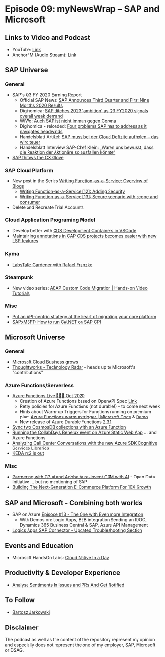 # Episode 09: myNewsWrap – SAP and Microsoft

## Links to Video and Podcast
* YouTube: [Link](https://youtu.be/Vm4Rk_a6Nks) 
* AnchorFM (Audio Stream): [Link](https://anchor.fm/christian-lechner/episodes/myNewsWrap--SAP-and-Microsoft-Episode-09-elpr72) 

## SAP Universe

### General
* SAP's Q3 FY 2020 Earning Report
    * Official SAP News: [SAP Announces Third Quarter and First Nine Months 2020 Results](https://news.sap.com/2020/10/sap-announces-third-quarter-and-first-nine-months-2020-results/)
    * Diginomica: [SAP ditches 2023 'ambition' as Q3 FY2020 signals overall weak demand](https://diginomica.com/sap-ditches-2023-ambition-q3-fy2020-signals-overall-weak-demand)
    * WiWo: [Auch SAP ist nicht immun gegen Corona](https://www.wiwo.de/unternehmen/it/walldorfer-softwarekonzern-auch-sap-ist-nicht-immun-gegen-corona/26307900.html)
    * Diginomica - reloaded: [Four problems SAP has to address as it navigates headwinds](https://diginomica.com/four-problems-sap-has-address-it-navigates-headwinds)
    * Handelsblatt Artikel: [SAP muss bei der Cloud Defizite aufholen – das wird teuer](https://app.handelsblatt.com/technik/it-tk/analyse-sap-muss-bei-der-cloud-defizite-aufholen-das-wird-teuer/26309730.html?share=twitter&ticket=ST-552162-Lfntzt5kpFH7d5dtt0UI-ap4)
    * Handelsblatt Interview [SAP-Chef Klein: „Waren uns bewusst, dass die Reaktion der Aktionäre so ausfallen könnte“](https://www.handelsblatt.com/technik/it-internet/interview-sap-chef-klein-waren-uns-bewusst-dass-die-reaktion-der-aktionaere-so-ausfallen-koennte/26308968.html?social=ln-hb_hk-ph-ne-or-&ticket=ST-552149-xzpzfplyRiekBhkfBFgC-ap4)
* [SAP throws the CX Glove](https://customerthink.com/sap-throws-the-cx-glove/)

### SAP Cloud Platform
* New post in the Series [Writing Function-as-a-Service: Overview of Blogs](https://blogs.sap.com/2020/06/17/writing-functions-as-a-service-overview-of-blogs/)
    * [Writing Function-as-a-Service [12]: Adding Security](https://blogs.sap.com/2020/10/29/writing-function-as-a-service-12-adding-security/)
    * [Writing Function-as-a-Service [13]: Secure scenario with scope and consumer](https://blogs.sap.com/2020/10/29/writing-function-as-a-service-13-secure-scenario-with-scope-and-consumer/)
* [Delete and Recreate Trial Accounts](https://blogs.sap.com/2020/10/23/how-to-delete-and-recreate-your-sap-cloud-platform-trial-account/)


### Cloud Application Programing Model
* Develop better with [CDS Development Containers in VSCode](https://blogs.sap.com/2020/10/26/create-a-development-container-for-cds-in-visual-studio-code/)
* [Maintaining annotations in CAP CDS projects becomes easier  with new LSP features ](https://blogs.sap.com/2020/10/14/maintaining-annotations-in-cap-cds-projects-becomes-easier-with-new-lsp-features/)

### Kyma
* [LabsTalk: Gardener with Rafael Franzke](https://blogs.sap.com/2020/10/29/labstalk-gardener-with-rafael-franzke/)

### Steampunk
* New video series: [ABAP Custom Code Migration | Hands-on Video Tutorials](https://blogs.sap.com/2020/10/20/abap-custom-code-migration-hands-on-video-tutorials/)

### Misc
* [Put an API-centric strategy at the heart of migrating your core platform](https://diginomica.com/api-centric-strategy-migrating-core-platform)
* [SAPxMSFT: How to run C#.NET on SAP CPI](https://blogs.sap.com/2020/10/25/sapxmsft-how-to-run-c.net-on-sap-cpi/)

## Microsoft Universe

### General
* [Microsoft Cloud Business grows](https://t3n.de/news/cloud-geschaeft-microsoft-gewinn-1331454/)
* [Thoughtworks - Technology Radar](https://www.thoughtworks.com/radar) - heads up to Microsoft's "contributions"

### Azure Functions/Serverless
* [Azure Functions Live 👻🎃🦇 Oct 2020](https://youtu.be/kYgfaMQJkxI)
    * Creation of Azure Functions based on OpenAPI Spec [Link](https://azure.microsoft.com/en-us/updates/generate-a-new-function-app-from-an-openapi-specification/)
    * Retry policies for Azure Functions (not durable!) - to come next week
    * Hints about Warm-up Triggers for Functions running on premium plan: [Azure Functions warmup trigger | Microsoft Docs](https://docs.microsoft.com/en-us/azure/azure-functions/functions-bindings-warmup)  & [Demo](https://youtu.be/kYgfaMQJkxI?t=777)
    * New release of Azure Durable Functions [2.3.1](https://github.com/Azure/azure-functions-durable-extension/releases) 
* [Sync two CosmosDB collections with an Azure Function](https://markusmeyer.hashnode.dev/sync-two-cosmosdb-collections-with-an-azure-function)
* [Running the CollabDays Benelux event on Azure Static Web App](https://www.eliostruyf.com/recap-of-collab-days-benelux-running-an-event-on-azure-static-web-app/) ... and Azure Functions
* [Analyzing Call Center Conversations with the new Azure SDK Cognitive Services Libraries](https://devblogs.microsoft.com/azure-sdk/visualizing-customer-sentiment/)
* [KEDA rc2 is out](https://github.com/kedacore/keda/releases/tag/v2.0.0-rc2)

### Misc
* [Partnering with C3.ai and Adobe to re-invent CRM with AI](https://cloudblogs.microsoft.com/dynamics365/bdm/2020/10/26/partnering-with-c3-ai-and-adobe-to-re-invent-crm-with-ai/) - Open Data Initiative ... but no mentioning of SAP
* [Building The Next-Generation E-Commerce Platform For 10X Growth](https://medium.com/walmartglobaltech/building-a-next-generation-e-commerce-platform-for-10x-growth-b677ea35de89)

## SAP and Microsoft - Combining both worlds
* SAP on Azure [Episode #13 - The One with Even more Integration](https://youtu.be/byXiec0DMC0?t=880)
    * With Demos on: Logic Apps, B2B integration Sending an IDOC, Dynamics 365 Business Central & SAP, Azure API Management
* [Logics Apps SAP Connector - Updated Troubleshooting Section](https://twitter.com/david_burg/status/1321158058244861954)

## Events and Education
* Microsoft HandsOn Labs: [Cloud Native In a Day](https://github.com/microsoft/Cloud-Native-In-a-Day)

## Productivity & Developer Experience
* [Analyse Sentiments In Issues and PRs And Get Notified](https://dev.to/derberg/analyse-sentiments-in-issues-and-prs-and-get-notified-52dc)

## To Follow
* [Bartosz Jarkowski](https://people.sap.com/bartosz.jarkowski4#overview)

## Disclaimer
The podcast as well as the content of the repository represent my opinion and especially does not represent the one of my employer, SAP, Microsoft or DSAG. 